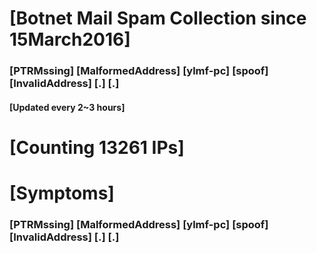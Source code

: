 # [Botnet Mail Spam Collection since 15March2016]
### [PTRMssing] [MalformedAddress] [ylmf-pc] [spoof] [InvalidAddress] [.] [.]
#### [Updated every 2~3 hours]

# [Counting 13261 IPs]

# [Symptoms] 
###   [PTRMssing] [MalformedAddress] [ylmf-pc] [spoof] [InvalidAddress] [.] [.]
